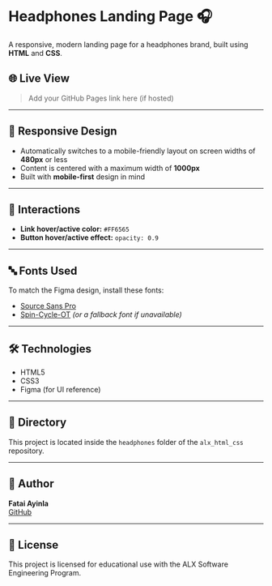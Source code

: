 # Headphones Landing Page 🎧

A responsive, modern landing page for a headphones brand, built using **HTML** and **CSS**.

## 🌐 Live View

> Add your GitHub Pages link here (if hosted)

---

## 📱 Responsive Design

- Automatically switches to a mobile-friendly layout on screen widths of **480px** or less
- Content is centered with a maximum width of **1000px**
- Built with **mobile-first** design in mind

---

## 🎨 Interactions

- **Link hover/active color:** `#FF6565`
- **Button hover/active effect:** `opacity: 0.9`

---

## 🔤 Fonts Used

To match the Figma design, install these fonts:

- [Source Sans Pro](https://fonts.google.com/specimen/Source+Sans+Pro)
- [Spin-Cycle-OT](https://fonts.adobe.com/fonts/spin-cycle-ot) *(or a fallback font if unavailable)*

---

## 🛠️ Technologies

- HTML5
- CSS3
- Figma (for UI reference)

---

## 📁 Directory

This project is located inside the `headphones` folder of the `alx_html_css` repository.

---

## 🙋 Author

**Fatai Ayinla**  
[GitHub](https://github.com/FataiAyinla)

---

## 🪪 License

This project is licensed for educational use with the ALX Software Engineering Program.
